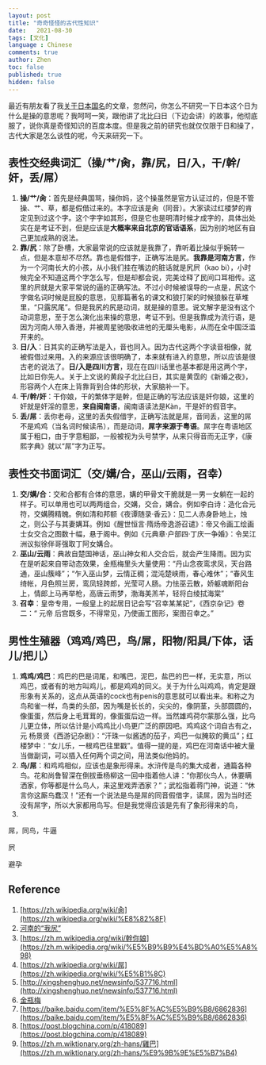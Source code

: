 ```yaml
---
layout: post
title: "奇奇怪怪的古代性知识"
date:   2021-08-30
tags: [文化]
language : Chinese
comments: true
author: Zhen
toc: false
published: true
hidden: false
---
```

最近有朋友看了我[关于日本国名](/你知道日本有几种不同叫法吗)的文章，忽然问，你怎么不研究一下日本这个日为什么是操的意思呢？我呵呵一笑，跟他讲了北比臼日（下边会讲）的故事，他彻底服了，说你真是奇怪知识的百度本度。但是我之前的研究也就仅仅限于日和操了，古代大家是怎么谈性的呢，今天来研究一下。

## 表性交经典词汇（操/艹/肏，靠/尻，日/入，干/幹/奸，丢/屌）

 1. **操/艹/肏**：首先是经典国骂，操你妈，这个操虽然是官方认证过的，但是不管操、艹、草，都是假借过来的。本字应该是肏（同音）。大家读过红楼梦的肯定见到过这个字。这个字字如其形，但是它也是明清时候才成字的，具体出处实在是考证不到，但是应该是**大概率来自北京的官话语系**，因为别的地区有自己更加成熟的说法。
 2. **靠/尻**：除了卧槽，大家最常说的应该就是我靠了，靠听着比操似乎婉转一点，但是本意却不尽然。靠也是假借字，正确写法是尻。**我靠是河南方言**，作为一个河南长大的小孩，从小我们挂在嘴边的脏话就是尻屄（kao bi），小时候完全不知道这两个字怎么写，但是却都会说，完美诠释了民间口耳相传。这里的屄就是大家平常说的逼的正确写法。不过小时候被误导的一点是，尻这个字做名词时候是屁股的意思，见那篇著名的课文和狼打架的时候狼躲在草堆里，“只露尻尾”。但是我尻的尻是动词，就是操的意思。说文解字是没有这个动词意思，至于怎么演化出来操的意思，考证不到。但是我靠成为流行语，是因为河南人带入香港，并被周星驰吸收进他的无厘头电影，从而在全中国泛滥开来的。
 3. **日/入**：日其实的正确写法是入，音也同入。因为古代这两个字读音相像，就被假借过来用。入的来源应该很明确了，本来就有进入的意思，所以应该是很古老的说法了。**日/入是四川方言**，现在在四川话里也基本都是用这两个字，比如日你先人。关于上文说的黄段子北比臼日，其实是黄霑的《新婚之夜》，形容两个人在床上背靠背到合体的形状，大家脑补一下。
 4. **干/幹/奸**：干你娘，干的繁体字是幹，但是正确的写法应该是奸你娘，这里的奸就是奸淫的意思，**来自闽南语**，闽南语读法是Kàn，干是奸的假音字。
 5. **丢/屌**：丢你老母，这里的丢失假借字，正确写法就是屌，音同丢，这里的屌不是鸡鸡（当名词时候读吊），而是动词，**屌字来源于粤语**。屌字在粤语地区属于粗口，由于字意粗鄙，一般被视为头号禁字，从来只得音而无正字，《康熙字典》就以“屌”字为正写。

## 表性交书面词汇（交/媾/合，巫山/云雨，召幸）
 1. **交/媾/合**：交和合都有合体的意思，媾的甲骨文干脆就是一男一女躺在一起的样子。可以单用也可以两两组合，交媾，交合，媾合。例如李白诗：造化合元符，交媾腾精魄。例如清和邦额《夜谭随录·香云》：见二人赤身卧地上，烛之，则公子与其妻媾耳。例如《醒世恒言·隋炀帝逸游召谴》：帝又令画工绘画士女交合之图数十幅，悬于阁中。例如《元典章·户部四·丁庆一争婚》：令吴江洲议拟徐伴哥强取丁阿女媾合。
 2. **巫山/云雨**：典故自楚国神话，巫山神女和人交合后，就会产生降雨。因为实在是听起来自带动态效果，金瓶梅里头大量使用：“丹山念夜鸾求凤，天台路通，巫山簇峰”；“乍入巫山梦，云情正稠；混沌楚峡雨，春心难休”；“春风生绮帐，月色照兰房，鸾凤轻跨郎，光莹可人肠。力怯巫云散，娇躯魂断阳台上，情郎上马再举枪，高唐云雨梦，渤海美羔羊，轻将白绫拭海棠”
 3. **召幸**：皇帝专用，一般皇上的起居日记会写“召幸某某妃”，《西京杂记》卷二：“ 元帝 后宫既多，不得常见，乃使画工图形，案图召幸之。”
 
## 男性生殖器（鸡鸡/鸡巴，鸟/屌，阳物/阳具/下体，话儿/把儿）

1. **鸡鸡/鸡巴**：鸡巴的巴是词尾，和嘴巴，泥巴，盐巴的巴一样，无实意，所以鸡巴，或者有的地方叫鸡儿，都是鸡鸡的同义。关于为什么叫鸡鸡，肯定是跟形象有关系的，这点从英语的cock也有penis的意思就可以看出来。和称之为鸟和雀一样，鸟类的头部，因为嘴是长长的，尖尖的，像阴茎，头部圆圆的，像蛋蛋，然后身上毛茸茸的，像蛋蛋后边一样。当然雄鸡荷尔蒙那么强，比鸟儿更立体，所以估计是小鸡鸡比小鸟更广泛的原因吧。鸡鸡这个词自古有之，元 杨景贤《西游记杂剧》：“汗珠一似酱透的茄子，鸡巴一似腌软的黄瓜”；红楼梦中：“女儿乐，一根鸡巴往里戳”。值得一提的是，鸡巴在河南话中被大量当做副词，可以插入任何两个词之间，用法类似他妈的。
2. **鸟/屌**：和鸡鸡相似，应该也是象形得来。水浒传是鸟的集大成者，通篇各种鸟。花和尚鲁智深在倒拔垂杨柳这一回中指着他人讲：“你那伙鸟人，休要瞒洒家，你等都是什么鸟人，来这里戏弄洒家？”；武松指着蒋门神，说道：“休言你这厮鸟蠢汉！”还有一个说法是鸟是屌的同音假借字，读屌，因为当时还没有屌字，所以大家都用鸟写。但是我觉得应该是先有了象形得来的鸟，
3. 
屌，同鸟，牛逼

屄

避孕

## Reference
 1. [https://zh.wikipedia.org/wiki/肏](https://zh.wikipedia.org/wiki/%E8%82%8F)
 2. [河南的“我尻”](https://web.archive.org/web/20141220110226/http://book.sina.com.cn/nzt/ele/city1000/101.shtml)
 3. [https://zh.m.wikipedia.org/wiki/幹你娘](https://zh.m.wikipedia.org/wiki/%E5%B9%B9%E4%BD%A0%E5%A8%98)
 4. [https://zh.wikipedia.org/wiki/屌](https://zh.wikipedia.org/wiki/%E5%B1%8C)
 5. [http://xingshenghuo.net/newsinfo/537716.html](http://xingshenghuo.net/newsinfo/537716.html)
 6. [金瓶梅](http://www.hanbk.com/a/wenxue/wenyanwencong/guwenshiyi/2017/0518/3437.html)
 7. [https://baike.baidu.com/item/%E5%8F%AC%E5%B9%B8/6862836](https://baike.baidu.com/item/%E5%8F%AC%E5%B9%B8/6862836)
 8. [https://post.blogchina.com/p/418089](https://post.blogchina.com/p/418089)
 9. [https://zh.m.wiktionary.org/zh-hans/雞巴](https://zh.m.wiktionary.org/zh-hans/%E9%9B%9E%E5%B7%B4)

<!--stackedit_data:
eyJoaXN0b3J5IjpbLTcwOTExNjQ3MSwtMTExODY0MDEzNiwxOD
Y4ODU3MzkxLDQ1NDUzMDM0MSwxMjYxMjExNDgyLDE5NTIwNTI2
NjEsMTUyNDQ1MjU5MCwxOTYyNjAzNTIsMTY1MjE3NzAwMCwtNT
U3ODY1OTQ3LDIxMjk5Nzc3ODksNDgxMzEzODE2LC05NTU2MjU5
NTUsMTA0MTY1NTE0NSwtOTI4MTQzNDY0LC01NjcxMjM0MTEsLT
E0ODkwOTg2NjVdfQ==
-->